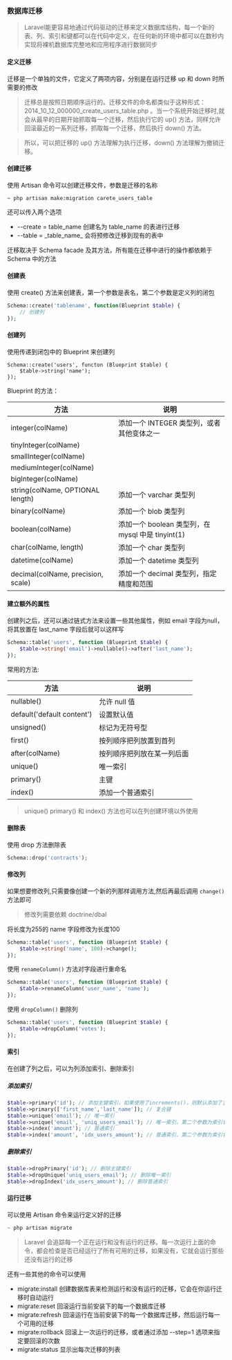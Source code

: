 ### 数据库迁移

> Laravel能更容易地通过代码驱动的迁移来定义数据库结构，每一个新的表、列、索引和键都可以在代码中定义，在任何新的环境中都可以在数秒内实现将裸机数据库完整地和应用程序进行数据同步

#### 定义迁移

迁移是一个单独的文件，它定义了两项内容，分别是在运行迁移 up 和 down 时所需要的修改

> 迁移总是按照日期顺序运行的。迁移文件的命名都类似于这种形式：2014_10_12_000000_create_users_table.php 。当一个系统开始迁移时,就会从最早的日期开始抓取每一个迁移，然后执行它的 up() 方法，同样允许回滚最近的一系列迁移，抓取每一个迁移，然后执行 down() 方法。

> 所以，可以把迁移的 up() 方法理解为执行迁移，down() 方法理解为撤销迁移。

#### 创建迁移

使用 Artisan 命令可以创建迁移文件，参数是迁移的名称

````
~ php artisan make:migration carete_users_table
````

还可以传入两个选项

- --create = table_name 创建名为 table_name 的表进行迁移
- --table = \_table_name_ 会将预修改迁移到现有的表中

迁移取决于 Schema facade 及其方法，所有能在迁移中进行的操作都依赖于 Schema 中的方法

#### 创建表

使用 create() 方法来创建表，第一个参数是表名，第二个参数是定义列的闭包

````php
Schema::create('tablename', function(Blueprint $table) {
    // 创建列
});
````

#### 创建列

使用传递到闭包中的 Blueprint 来创建列

````
Schema::create('users', functon (Blueprint $table) {
    $table->string('name');
});
````

Blueprint 的方法：

|方法|说明|
|-----|-----|
|integer(colName)|添加一个 INTEGER 类型列，或者其他变体之一|
|tinyInteger(colName)|
|smallInteger(colName)|
|mediumInteger(colName)|
|bigInteger(colName)|
|string(colName, OPTIONAL length)|添加一个 varchar 类型列|
|binary(colName)|添加一个 blob 类型列|
|boolean(colName)|添加一个 boolean 类型列，在 mysql 中是 tinyint(1)|
|char(colName, length)|添加一个 char 类型列|
|datetime(colName)|添加一个 datetime 类型列|
|decimal(colName, precision, scale)|添加一个 decimal 类型列，指定精度和范围|

#### 建立额外的属性

创建列之后，还可以通过链式方法来设置一些其他属性，例如 email 字段为null，将其放置在 last_name 字段后就可以这样写

````php
Schema::table('users', function (Blueprint $table) {
    $table->string('email')->nullable()->after('last_name');
});
````

常用的方法:

|方法|说明|
|----|----|
|nullable()|允许 null 值|
|default('default content')|设置默认值|
|unsigned()|标记为无符号型|
|first()|按列顺序把列放置到首列|
|after(colName)|按列顺序把列放在某一列后面|
|unique()|唯一索引|
|primary()|主键|
|index()|添加一个普通索引|

> unique() primary() 和 index() 方法也可以在列创建环境以外使用

#### 删除表

使用 drop 方法删除表

````php
Schema::drop('contracts');
````

#### 修改列

如果想要修改列,只需要像创建一个新的列那样调用方法,然后再最后调用 `change()` 方法即可

> 修改列需要依赖 doctrine/dbal 

将长度为255的 name 字段修改为长度100

````php
Schema::table('users', function (Blueprint $table) {
    $table->string('name', 100)->change();
});
````

使用 `renameColumn()` 方法对字段进行重命名

````php
Schema::table('users', function (Blueprint $table) {
    $table->renameColumn('user_name', 'name');
});
````

使用 `dropColumn()` 删除列

````php
Schema::table('users', function (Blueprint $table) {
    $table->dropColumn('votes');
});
````

#### 索引

在创建了列之后，可以为列添加索引、删除索引

##### 添加索引

````php
$table->primary('id'); // 添加主键索引，如果使用了increments()，则默认添加了主键索引
$table->primary(['first_name','last_name']); // 复合键
$table->unique('email'); // 唯一索引
$table->unique('email', 'uniq_users_email'); // 唯一索引，第二个参数为索引名称
$table->index('amount'); // 普通索引
$table->index('amount', 'idx_users_amount'); // 普通索引，第二个参数为索引名称
````

##### 删除索引

````php
$table->dropPrimary('id'); // 删除主键索引
$table->dropUnique('uniq_users_email'); // 删除唯一索引
$table->dropIndex('idx_users_amount'); // 删除普通索引
````

#### 运行迁移

可以使用 Artisan 命令来运行定义好的迁移

````php
~ php artisan migrate
````

> Laravel 会追踪每一个正在运行和没有运行的迁移。每一次运行上面的命令，都会检查是否已经运行了所有可用的迁移，如果没有，它就会运行那些还没有运行的迁移

还有一些其他的命令可以使用

- migrate:install 创建数据库表来检测运行和没有运行的迁移，它会在你运行迁移时自动运行
- migrate:reset 回滚运行当前安装下的每一个数据库迁移
- migrate:refresh 回滚运行在当前安装下的每一个数据库迁移，然后运行每一个可用的迁移
- migrate:rollback 回滚上一次运行的迁移，或者通过添加 --step=1 选项来指定要回滚的次数
- migrate:status 显示出每次迁移的列表